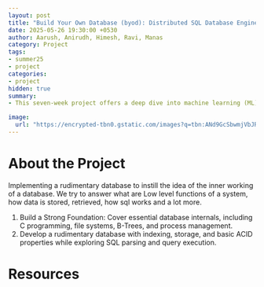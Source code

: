 ```yaml
---
layout: post
title: "Build Your Own Database (byod): Distributed SQL Database Engine in C"
date: 2025-05-26 19:30:00 +0530
author: Aarush, Anirudh, Himesh, Ravi, Manas
category: Project
tags:
- summer25
- project
categories:
- project
hidden: true
summary:
- This seven-week project offers a deep dive into machine learning (ML) with a focus on audio applications. Starting with foundational ML concepts, it progresses to audio-specific techniques like denoising, super-resolution, and style transfer. Combining theory with hands-on practice, participants will learn to tackle real-world audio challenges using ML.

image:
  url: "https://encrypted-tbn0.gstatic.com/images?q=tbn:ANd9GcSbwmjVbJRnCBnkUWGSaSGvgUatAlVty_RL7A&s"
---
```


# About the Project
Implementing a rudimentary database to instill the idea of the inner working of a database.
We try to answer what are Low level functions of a system, how data is stored, retrieved, how sql works and a lot more.
1. Build a Strong Foundation: Cover essential database internals, including C programming, file systems, B-Trees, and process management.
2. Develop a rudimentary database with indexing, storage, and basic ACID properties while exploring SQL parsing and query execution.



# Resources